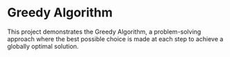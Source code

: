 # Greedy Algorithm
This project demonstrates the Greedy Algorithm, a problem-solving approach where the best possible choice is made at each step to achieve a globally optimal solution.
